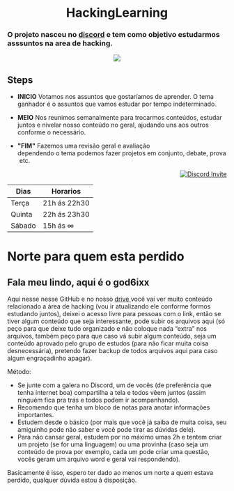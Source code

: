 <h1 align="center"> HackingLearning </h1>

### O projeto nasceu no [discord](https://discord.gg/RfwqmyH) e tem como objetivo estudarmos asssuntos na area de hacking.

<div align='center'>
    <img src='https://media.giphy.com/media/HAonhTZTaQE24/giphy.gif'>
</div>

## Steps
- <b>INICIO</b>  Votamos nos assuntos que gostaríamos de aprender. O tema ganhador é o assuntos que vamos estudar por tempo indeterminado.

- <b>MEIO</b> Nos reunimos semanalmente para trocarmos conteúdos, estudar juntos e nivelar nosso conteúdo no geral, ajudando uns aos outros conforme o necessário. 

- <b>"FIM"</b> Fazemos uma revisão geral e avaliação dependendo o tema podemos fazer projetos em conjunto, debate, prova etc.
<p align='right'>
    <a href="https://discord.gg/RfwqmyH" >
        <img src="https://img.shields.io/discord/715174608453632070?color=green&label=Discord&logo=discord" alt="Discord Invite"/>
    </a>
</p>

| Dias | Horarios |
| ---- | ---- |
| Terça | 21h ás 22h30 |
| Quinta | 22h ás 23h30 | 
| Sábado | 15h ás ∞ |

<h1>Norte para quem esta perdido </h1>

<h2>Fala meu lindo, aqui é o god6ixx</h2>

Aqui nesse nesse GitHub e no nosso <a href="https://drive.google.com/drive/folders/10qODhuVbtB_0bzhb0TOGcZ4_QKpSDcTI"> drive </a> você vai ver muito conteúdo relacionado a área de hacking (vou ir atualizando ele conforme formos estudando juntos), deixei o acesso livre para pessoas com o link, então se tiver algum conteúdo que seja interessante, pode subir os arquivos aqui (só peço para que deixe tudo organizado e não coloque nada “extra” nos arquivos, também peço para que caso vá subir algum conteúdo, seja um conteúdo aprovado pelo grupo de estudos (para não ficar muita coisa desnecessária), pretendo fazer backup de todos arquivos aqui para caso algum engraçadinho apagar).

Método:
	
- Se junte com a galera no Discord, um de vocês (de preferência que tenha internet boa) compartilha a tela e todos vêem juntos (assim ninguém fica pra trás e todos podem ir acompanhando).
- Recomendo que tenha um bloco de notas para anotar informações importantes.
- Estudem desde o básico (por mais que você já saiba de muita coisa, seu amiguinho pode não saber e você pode tirar as dúvidas dele).
- Para não cansar geral, estudem por no máximo umas 2h e tentem criar um projeto (se for uma linguagem) ou uma provinha (caso seja um conteúdo de prova por exemplo, cada um pode criar uma questão, vocês geram um arquivo word e geral vai respondendo).

Basicamente é isso, espero ter dado ao menos um norte a quem estava perdido, qualquer dúvida estou á disposição.
